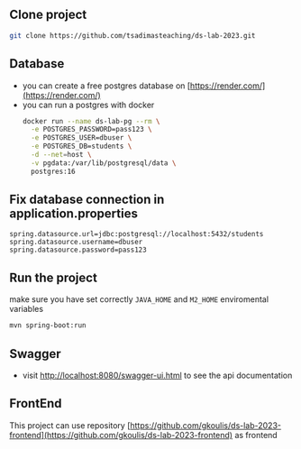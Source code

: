 

## Clone project

```bash
git clone https://github.com/tsadimasteaching/ds-lab-2023.git
```
## Database
* you can create a free postgres database on [https://render.com/](https://render.com/)
* you can run a postgres with docker
  ```bash
  docker run --name ds-lab-pg --rm \
    -e POSTGRES_PASSWORD=pass123 \
    -e POSTGRES_USER=dbuser \
    -e POSTGRES_DB=students \
    -d --net=host \
    -v pgdata:/var/lib/postgresql/data \
    postgres:16
  ```
  
## Fix database connection in application.properties

```properties
spring.datasource.url=jdbc:postgresql://localhost:5432/students
spring.datasource.username=dbuser
spring.datasource.password=pass123
```
## Run the project
make sure you have set correctly ``JAVA_HOME`` and ``M2_HOME`` enviromental variables
```bash
mvn spring-boot:run
```

## Swagger
* visit [http://localhost:8080/swagger-ui.html](http://localhost:8080/swagger-ui.html) to see the api documentation
## FrontEnd
This project can use repository [https://github.com/gkoulis/ds-lab-2023-frontend](https://github.com/gkoulis/ds-lab-2023-frontend) as frontend
